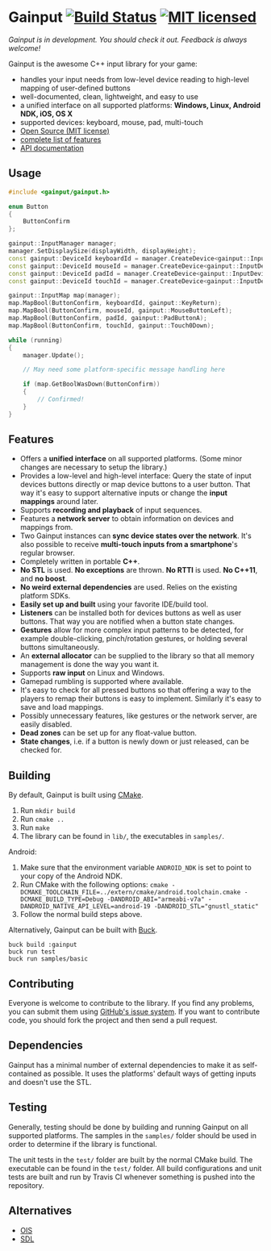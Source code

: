 Gainput [![Build Status](https://travis-ci.org/jkuhlmann/gainput.png?branch=master)](https://travis-ci.org/jkuhlmann/gainput) [![MIT licensed](https://img.shields.io/badge/license-MIT-blue.svg)](./LICENSE)
=======

*Gainput is in development. You should check it out. Feedback is always welcome!*

Gainput is the awesome C++ input library for your game:

- handles your input needs from low-level device reading to high-level mapping of user-defined buttons
- well-documented, clean, lightweight, and easy to use
- a unified interface on all supported platforms: **Windows, Linux, Android NDK, iOS, OS X**
- supported devices: keyboard, mouse, pad, multi-touch
- [Open Source (MIT license)](https://github.com/jkuhlmann/gainput/blob/master/LICENSE)
- [complete list of features](#features)
- [API documentation](http://gainput.johanneskuhlmann.de/api/)


Usage
-----

```cpp
#include <gainput/gainput.h>

enum Button
{
	ButtonConfirm
};

gainput::InputManager manager;
manager.SetDisplaySize(displayWidth, displayHeight);
const gainput::DeviceId keyboardId = manager.CreateDevice<gainput::InputDeviceKeyboard>();
const gainput::DeviceId mouseId = manager.CreateDevice<gainput::InputDeviceMouse>();
const gainput::DeviceId padId = manager.CreateDevice<gainput::InputDevicePad>();
const gainput::DeviceId touchId = manager.CreateDevice<gainput::InputDeviceTouch>();

gainput::InputMap map(manager);
map.MapBool(ButtonConfirm, keyboardId, gainput::KeyReturn);
map.MapBool(ButtonConfirm, mouseId, gainput::MouseButtonLeft);
map.MapBool(ButtonConfirm, padId, gainput::PadButtonA);
map.MapBool(ButtonConfirm, touchId, gainput::Touch0Down);

while (running)
{
	manager.Update();

	// May need some platform-specific message handling here

	if (map.GetBoolWasDown(ButtonConfirm))
	{
		// Confirmed!
	}
}
```


Features
--------

- Offers a **unified interface** on all supported platforms. (Some minor changes are necessary to setup the library.)
- Provides a low-level and high-level interface: Query the state of input devices buttons directly or map device buttons to a user button. That way it's easy to support alternative inputs or change the **input mappings** around later.
- Supports **recording and playback** of input sequences.
- Features a **network server** to obtain information on devices and mappings from.
- Two Gainput instances can **sync device states over the network**. It's also possible to receive **multi-touch inputs from a smartphone**'s regular browser.
- Completely written in portable **C++**.
- **No STL** is used. **No exceptions** are thrown. **No RTTI** is used. **No C++11**, and **no boost**.
- **No weird external dependencies** are used. Relies on the existing platform SDKs.
- **Easily set up and built** using your favorite IDE/build tool.
- **Listeners** can be installed both for devices buttons as well as user buttons. That way you are notified when a button state changes.
- **Gestures** allow for more complex input patterns to be detected, for example double-clicking, pinch/rotation gestures, or holding several buttons simultaneously.
- An **external allocator** can be supplied to the library so that all memory management is done the way you want it.
- Supports **raw input** on Linux and Windows.
- Gamepad rumbling is supported where available.
- It's easy to check for all pressed buttons so that offering a way to the players to remap their buttons is easy to implement. Similarly it's easy to save and load mappings.
- Possibly unnecessary features, like gestures or the network server, are easily disabled.
- **Dead zones** can be set up for any float-value button.
- **State changes**, i.e. if a button is newly down or just released, can be checked for.


Building
--------

By default, Gainput is built using [CMake](http://www.cmake.org/).

1. Run `mkdir build`
1. Run `cmake ..`
1. Run `make`
1. The library can be found in `lib/`, the executables in `samples/`.

Android:

1. Make sure that the environment variable `ANDROID_NDK` is set to point to your copy of the Android NDK.
1. Run CMake with the following options: `cmake -DCMAKE_TOOLCHAIN_FILE=../extern/cmake/android.toolchain.cmake -DCMAKE_BUILD_TYPE=Debug -DANDROID_ABI="armeabi-v7a" -DANDROID_NATIVE_API_LEVEL=android-19 -DANDROID_STL="gnustl_static"`
1. Follow the normal build steps above.

Alternatively, Gainput can be built with [Buck](https://buckbuild.com/).

```
buck build :gainput
buck run test
buck run samples/basic
```

Contributing
------------

Everyone is welcome to contribute to the library. If you find any problems, you can submit them using [GitHub's issue system](https://github.com/jkuhlmann/gainput/issues). If you want to contribute code, you should fork the project and then send a pull request.


Dependencies
------------

Gainput has a minimal number of external dependencies to make it as self-contained as possible. It uses the platforms' default ways of getting inputs and doesn't use the STL.


Testing
-------

Generally, testing should be done by building and running Gainput on all supported platforms. The samples in the `samples/` folder should be used in order to determine if the library is functional.

The unit tests in the `test/` folder are built by the normal CMake build. The executable can be found in the `test/` folder. All build configurations and unit tests are built and run by Travis CI whenever something is pushed into the repository.


Alternatives
------------

- [OIS](https://github.com/wgois/Object-oriented-Input-System--OIS-)
- [SDL](http://www.libsdl.org/)
